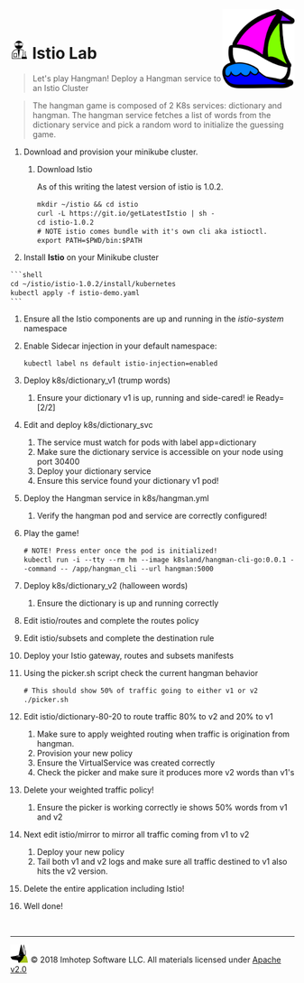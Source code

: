 <img src="../assets/k8sland.png" align="right" width="128" height="auto"/>

<br/>


# <img src="../assets/lab.png" width="32" height="auto"/> Istio Lab

> Let's play Hangman! Deploy a Hangman service to an Istio Cluster

> The hangman game is composed of 2 K8s services: dictionary and hangman. The hangman
> service fetches a list of words from the dictionary service and pick a random word to
> initialize the guessing game.

1. Download and provision your minikube cluster.
   1. Download Istio

      As of this writing the latest version of istio is 1.0.2.

      ```shell
      mkdir ~/istio && cd istio
      curl -L https://git.io/getLatestIstio | sh -
      cd istio-1.0.2
      # NOTE istio comes bundle with it's own cli aka istioctl.
      export PATH=$PWD/bin:$PATH
      ```

  1. Install **Istio** on your Minikube cluster

    ```shell
    cd ~/istio/istio-1.0.2/install/kubernetes
    kubectl apply -f istio-demo.yaml
    ```

1. Ensure all the Istio components are up and running in the *istio-system* namespace
1. Enable Sidecar injection in your default namespace:

    ```shell
    kubectl label ns default istio-injection=enabled
    ```

1. Deploy k8s/dictionary_v1 (trump words)
   1. Ensure your dictionary v1 is up, running and side-cared! ie Ready=[2/2]
1. Edit and deploy k8s/dictionary_svc
   1. The service must watch for pods with label app=dictionary
   2. Make sure the dictionary service is accessible on your node using port 30400
   3. Deploy your dictionary service
   4. Ensure this service found your dictionary v1 pod!
1. Deploy the Hangman service in k8s/hangman.yml
   1. Verify the hangman pod and service are correctly configured!
1. Play the game!

    ```shell
    # NOTE! Press enter once the pod is initialized!
    kubectl run -i --tty --rm hm --image k8sland/hangman-cli-go:0.0.1 --command -- /app/hangman_cli --url hangman:5000
    ```

1. Deploy k8s/dictionary_v2 (halloween words)
   1. Ensure the dictionary is up and running correctly
1. Edit istio/routes and complete the routes policy
1. Edit istio/subsets and complete the destination rule
1. Deploy your Istio gateway, routes and subsets manifests
1. Using the picker.sh script check the current hangman behavior

    ```shell
    # This should show 50% of traffic going to either v1 or v2
    ./picker.sh
    ```

1. Edit istio/dictionary-80-20 to route traffic 80% to v2 and 20% to v1
   1. Make sure to apply weighted routing when traffic is origination from hangman.
   2. Provision your new policy
   3. Ensure the VirtualService was created correctly
   4. Check the picker and make sure it produces more v2 words than v1's
1. Delete your weighted traffic policy!
   1. Ensure the picker is working correctly ie shows 50% words from v1 and v2
1. Next edit istio/mirror to mirror all traffic coming from v1 to v2
   1. Deploy your new policy
   2. Tail both v1 and v2 logs and make sure all traffic destined to v1 also
      hits the v2 version.
1. Delete the entire application including Istio!
1. Well done!


<br/>

---
<img src="../assets/imhotep_logo.png" width="32" height="auto"/> © 2018 Imhotep Software LLC.
All materials licensed under [Apache v2.0](http://www.apache.org/licenses/LICENSE-2.0)
